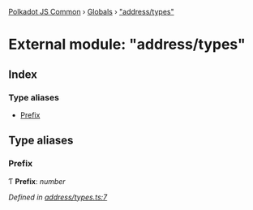 [Polkadot JS Common](../README.md) › [Globals](../globals.md) › ["address/types"](_address_types_.md)

# External module: "address/types"

## Index

### Type aliases

* [Prefix](_address_types_.md#prefix)

## Type aliases

###  Prefix

Ƭ **Prefix**: *number*

*Defined in [address/types.ts:7](https://github.com/polkadot-js/common/blob/c988d5011/packages/util-crypto/src/address/types.ts#L7)*
